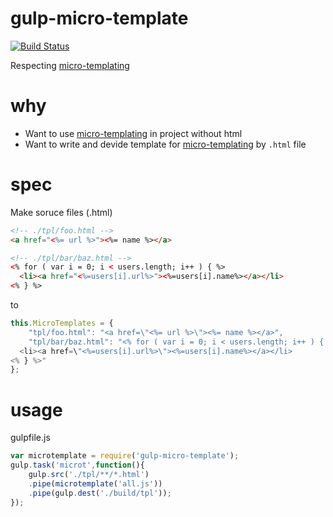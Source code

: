 gulp-micro-template
===================

[![Build Status](https://travis-ci.org/otiai10/gulp-micro-template.svg?branch=master)](https://travis-ci.org/otiai10/gulp-micro-template)

Respecting [micro-templating](http://ejohn.org/blog/javascript-micro-templating/)

# why

- Want to use [micro-templating](http://ejohn.org/blog/javascript-micro-templating/) in project without html
- Want to write and devide template for [micro-templating](http://ejohn.org/blog/javascript-micro-templating/) by `.html` file

# spec

Make soruce files (.html)

```html
<!-- ./tpl/foo.html -->
<a href="<%= url %>"><%= name %></a>
```

```html
<!-- ./tpl/bar/baz.html -->
<% for ( var i = 0; i < users.length; i++ ) { %>
  <li><a href="<%=users[i].url%>"><%=users[i].name%></a></li>
<% } %>
```

to 

```javascript
this.MicroTemplates = {
    "tpl/foo.html": "<a href=\"<%= url %>\"><%= name %></a>",
    "tpl/bar/baz.html": "<% for ( var i = 0; i < users.length; i++ ) { %>
  <li><a href=\"<%=users[i].url%>\"><%=users[i].name%></a></li>
<% } %>"
};
```
# usage

gulpfile.js

```javascript
var microtemplate = require('gulp-micro-template');
gulp.task('microt',function(){
    gulp.src('./tpl/**/*.html')
    .pipe(microtemplate('all.js'))
    .pipe(gulp.dest('./build/tpl'));
});
```

